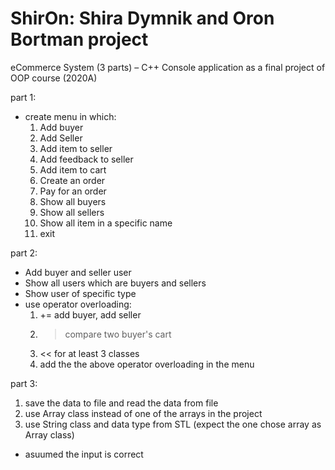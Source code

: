 # ShirOn: Shira Dymnik and Oron Bortman project
eCommerce System (3 parts) – C++
Console application as a final project of OOP course (2020A)

part 1:
- create menu in which:
  1. Add buyer
  2. Add Seller
  3. Add item to seller
  4. Add feedback to seller
  5. Add item to cart
  6. Create an order
  7. Pay for an order
  8. Show all buyers
  9. Show all sellers
  10. Show all item in a specific name
  11. exit

part 2:
- Add buyer and seller user
- Show all users which are buyers and sellers
- Show user of specific type
- use operator overloading:
  1. += add buyer, add seller
  2. > compare two buyer's cart
  3. << for at least 3 classes
  4. add the the above operator overloading in the menu
  
part 3:
 1. save the data to file and read the data from file
 2. use Array class instead of one of the arrays in the project
 3. use String class and data type from STL (expect the one chose array as Array class)
 
* asuumed the input is correct
